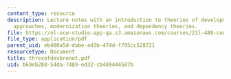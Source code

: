 ```yaml
---
content_type: resource
description: Lecture notes with an introduction to theories of development, Marxist
  approaches, modernization theories, and dependency theories.
file: https://ol-ocw-studio-app-qa.s3.amazonaws.com/courses/21l-488-contemporary-literature-literature-development-and-human-rights-spring-2008/b69eb2b854da7489ed32cb409444587b_thresofdevbronot.pdf
file_type: application/pdf
parent_uid: eb480a5d-dabe-ad3b-474d-f795cc528721
resourcetype: Document
title: thresofdevbronot.pdf
uid: b69eb2b8-54da-7489-ed32-cb409444587b
---
```

